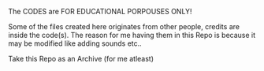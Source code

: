 The CODES are FOR EDUCATIONAL PORPOUSES ONLY!

Some of the files created here originates from other people, credits are inside the code(s). The reason for me having them in this Repo is because it may be modified
 like adding sounds etc..
 
 Take this Repo as an Archive (for me atleast)

